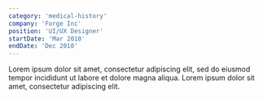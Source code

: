```yaml
---
category: 'medical-history'
company: 'Forge Inc'
position: 'UI/UX Designer'
startDate: 'Mar 2010'
endDate: 'Dec 2010'
---
```


Lorem ipsum dolor sit amet, consectetur adipiscing elit, sed do eiusmod tempor incididunt ut labore et dolore magna aliqua. Lorem ipsum dolor sit amet, consectetur adipiscing elit.
